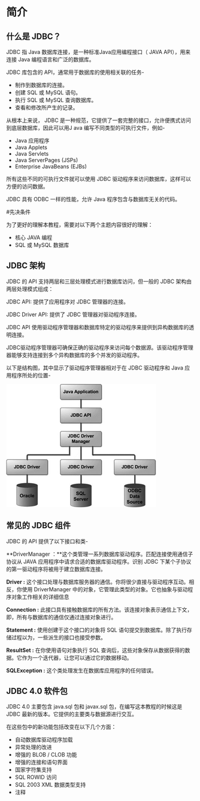 # 简介

## 什么是 JDBC？
JDBC 指 Java 数据库连接，是一种标准Java应用编程接口（ JAVA   API），用来连接 Java 编程语言和广泛的数据库。

JDBC 库包含的 API，通常用于数据库的使用相关联的任务-

- 制作到数据库的连接。
- 创建 SQL 或 MySQL 语句。
- 执行 SQL 或 MySQL 查询数据库。
- 查看和修改所产生的记录。

从根本上来说， JDBC 是一种规范，它提供了一套完整的接口，允许便携式访问到底层数据库，因此可以用J ava 编写不同类型的可执行文件，例如-

- Java 应用程序
- Java Applets
- Java Servlets
- Java ServerPages (JSPs)
- Enterprise JavaBeans (EJBs)

所有这些不同的可执行文件就可以使用 JDBC 驱动程序来访问数据库，这样可以方便的访问数据。

JDBC 具有 ODBC 一样的性能，允许 Java 程序包含与数据库无关的代码。

#先决条件

为了更好的理解本教程，需要对以下两个主题内容很好的理解：

- 核心 JAVA 编程
- SQL 或 MySQL 数据库

## JDBC 架构

JDBC 的 API 支持两层和三层处理模式进行数据库访问，但一般的 JDBC 架构由两层处理模式组成：

JDBC API: 提供了应用程序对 JDBC 管理器的连接。

JDBC Driver API: 提供了 JDBC 管理器对驱动程序连接。

JDBC API 使用驱动程序管理器和数据库特定的驱动程序来提供到异构数据库的透明连接。

JDBC驱动程序管理器可确保正确的驱动程序来访问每个数据源。该驱动程序管理器能够支持连接到多个异构数据库的多个并发的驱动程序。

以下是结构图，其中显示了驱动程序管理器相对于在 JDBC 驱动程序和  Java 应用程序所处的位置-

![](images/r8GqQJ3.jpg)

## 常见的 JDBC 组件

JDBC 的 API 提供了以下接口和类-

**DriverManager ：**这个类管理一系列数据库驱动程序。匹配连接使用通信子协议从 JAVA 应用程序中请求合适的数据库驱动程序。识别 JDBC 下某个子协议的第一驱动程序将被用于建立数据库连接。

**Driver :** 这个接口处理与数据库服务器的通信。你将很少直接与驱动程序互动。相反，你使用 DriverManager 中的对象，它管理此类型的对象。它也抽象与驱动程序对象工作相关的详细信息

**Connection :** 此接口具有接触数据库的所有方法。该连接对象表示通信上下文，即，所有与数据库的通信仅通过连接对象进行。

**Statement :** 使用创建于这个接口的对象将 SQL 语句提交到数据库。除了执行存储过程以为，一些派生的接口也接受参数。

**ResultSet :** 在你使用语句对象执行 SQL 查询后，这些对象保存从数据获得的数据。它作为一个迭代器，让您可以通过它的数据移动。

**SQLException :** 这个类处理发生在数据库应用程序的任何错误。

## JDBC 4.0 软件包

JDBC 4.0 主要包含 java.sql 包和 javax.sql 包，在编写这本教程的时候这是 JDBC 最新的版本。它提供的主要类与数据源进行交互。

在这些包中的新功能包括改变在以下几个方面：

- 自动数据库驱动程序加载
- 异常处理的改进
- 增强的 BLOB / CLOB 功能
- 增强的连接和语句界面
- 国家字符集支持
- SQL ROWID 访问
- SQL 2003 XML 数据类型支持
- 注释